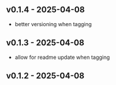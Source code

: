 ## v0.1.4 - 2025-04-08

- better versioning when tagging


## v0.1.3 - 2025-04-08

- allow for readme update when tagging


## v0.1.2 - 2025-04-08




